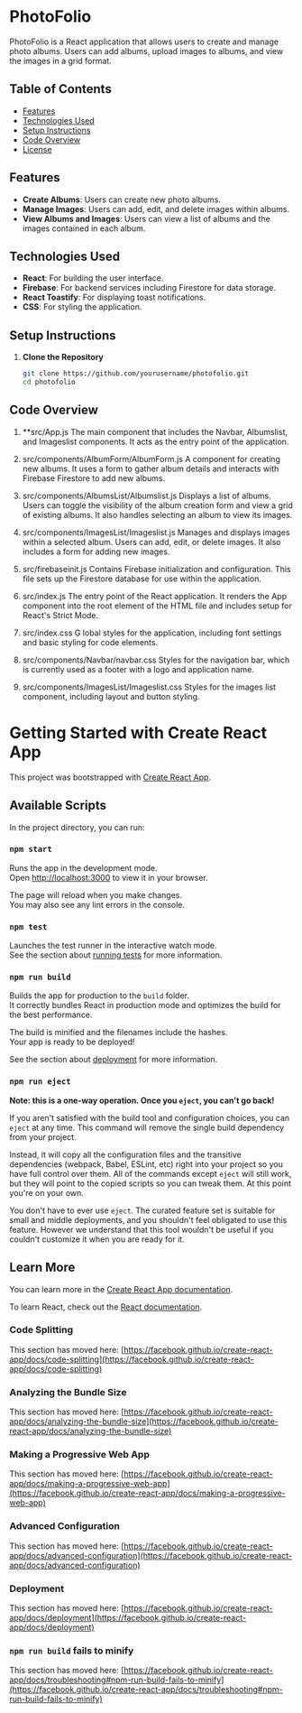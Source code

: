 # PhotoFolio

PhotoFolio is a React application that allows users to create and manage photo albums. Users can add albums, upload images to albums, and view the images in a grid format.

## Table of Contents

- [Features](#features)
- [Technologies Used](#technologies-used)
- [Setup Instructions](#setup-instructions)
- [Code Overview](#code-overview)
- [License](#license)

## Features

- **Create Albums**: Users can create new photo albums.
- **Manage Images**: Users can add, edit, and delete images within albums.
- **View Albums and Images**: Users can view a list of albums and the images contained in each album.

## Technologies Used

- **React**: For building the user interface.
- **Firebase**: For backend services including Firestore for data storage.
- **React Toastify**: For displaying toast notifications.
- **CSS**: For styling the application.

## Setup Instructions

1. **Clone the Repository**

   ```bash
   git clone https://github.com/yourusername/photofolio.git
   cd photofolio
   ```

## Code Overview

1. \*\*src/App.js
   The main component that includes the Navbar, Albumslist, and Imageslist components. It acts as the entry point of the application.

2. src/components/AlbumForm/AlbumForm.js
   A component for creating new albums. It uses a form to gather album details and interacts with Firebase Firestore to add new albums.

3. src/components/AlbumsList/Albumslist.js
   Displays a list of albums. Users can toggle the visibility of the album creation form and view a grid of existing albums. It also handles selecting an album to view its images.

4. src/components/ImagesList/Imageslist.js
   Manages and displays images within a selected album. Users can add, edit, or delete images. It also includes a form for adding new images.

5. src/firebaseinit.js
   Contains Firebase initialization and configuration. This file sets up the Firestore database for use within the application.

6. src/index.js
   The entry point of the React application. It renders the App component into the root element of the HTML file and includes setup for React's Strict Mode.

7. src/index.css
   G lobal styles for the application, including font settings and basic styling for code elements.

8. src/components/Navbar/navbar.css
   Styles for the navigation bar, which is currently used as a footer with a logo and application name.

9. src/components/ImagesList/Imageslist.css
   Styles for the images list component, including layout and button styling.

# Getting Started with Create React App

This project was bootstrapped with [Create React App](https://github.com/facebook/create-react-app).

## Available Scripts

In the project directory, you can run:

### `npm start`

Runs the app in the development mode.\
Open [http://localhost:3000](http://localhost:3000) to view it in your browser.

The page will reload when you make changes.\
You may also see any lint errors in the console.

### `npm test`

Launches the test runner in the interactive watch mode.\
See the section about [running tests](https://facebook.github.io/create-react-app/docs/running-tests) for more information.

### `npm run build`

Builds the app for production to the `build` folder.\
It correctly bundles React in production mode and optimizes the build for the best performance.

The build is minified and the filenames include the hashes.\
Your app is ready to be deployed!

See the section about [deployment](https://facebook.github.io/create-react-app/docs/deployment) for more information.

### `npm run eject`

**Note: this is a one-way operation. Once you `eject`, you can't go back!**

If you aren't satisfied with the build tool and configuration choices, you can `eject` at any time. This command will remove the single build dependency from your project.

Instead, it will copy all the configuration files and the transitive dependencies (webpack, Babel, ESLint, etc) right into your project so you have full control over them. All of the commands except `eject` will still work, but they will point to the copied scripts so you can tweak them. At this point you're on your own.

You don't have to ever use `eject`. The curated feature set is suitable for small and middle deployments, and you shouldn't feel obligated to use this feature. However we understand that this tool wouldn't be useful if you couldn't customize it when you are ready for it.

## Learn More

You can learn more in the [Create React App documentation](https://facebook.github.io/create-react-app/docs/getting-started).

To learn React, check out the [React documentation](https://reactjs.org/).

### Code Splitting

This section has moved here: [https://facebook.github.io/create-react-app/docs/code-splitting](https://facebook.github.io/create-react-app/docs/code-splitting)

### Analyzing the Bundle Size

This section has moved here: [https://facebook.github.io/create-react-app/docs/analyzing-the-bundle-size](https://facebook.github.io/create-react-app/docs/analyzing-the-bundle-size)

### Making a Progressive Web App

This section has moved here: [https://facebook.github.io/create-react-app/docs/making-a-progressive-web-app](https://facebook.github.io/create-react-app/docs/making-a-progressive-web-app)

### Advanced Configuration

This section has moved here: [https://facebook.github.io/create-react-app/docs/advanced-configuration](https://facebook.github.io/create-react-app/docs/advanced-configuration)

### Deployment

This section has moved here: [https://facebook.github.io/create-react-app/docs/deployment](https://facebook.github.io/create-react-app/docs/deployment)

### `npm run build` fails to minify

This section has moved here: [https://facebook.github.io/create-react-app/docs/troubleshooting#npm-run-build-fails-to-minify](https://facebook.github.io/create-react-app/docs/troubleshooting#npm-run-build-fails-to-minify)
